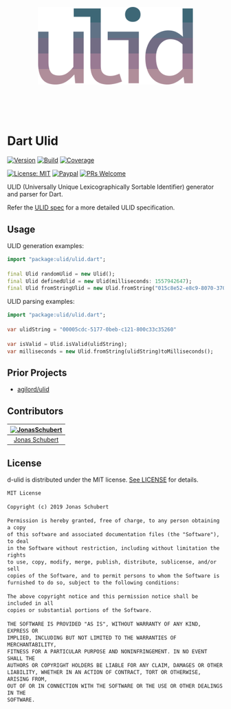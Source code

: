 <h1 align="center">
	<br>
	<br>
	<img width="360" src="logo.png" alt="ulid">
	<br>
	<br>
	<br>
</h1>

# Dart Ulid

[![Version](https://img.shields.io/badge/version-0.1.0-blue.svg)](https://github.com/GuepardoApps/d-ulid/releases/tag/0.1.0)
[![Build](https://img.shields.io/badge/build-success-green.svg)](lib)
[![Coverage](https://img.shields.io/badge/coverage-100%25-green.svg)](test)

[![License: MIT](https://img.shields.io/badge/License-MIT-blue.svg)](https://opensource.org/licenses/MIT)
[![Paypal](https://img.shields.io/badge/paypal-donate-blue.svg)](https://www.paypal.me/GuepardoApps)
[![PRs Welcome](https://img.shields.io/badge/PRs-welcome-brightgreen.svg)](http://makeapullrequest.com)

ULID (Universally Unique Lexicographically Sortable Identifier) generator and parser for Dart.

Refer the [ULID spec](https://github.com/ulid/spec) for a more detailed ULID specification.

## Usage

ULID generation examples:

```dart
import "package:ulid/ulid.dart";

final Ulid randomUlid = new Ulid();
final Ulid definedUlid = new Ulid(milliseconds: 1557942647);
final Ulid fromStringUlid = new Ulid.fromString("015c8e52-e8c9-8070-3709-877e5de58402");
```

ULID parsing examples:

```dart
import "package:ulid/ulid.dart";

var ulidString = "00005cdc-5177-0beb-c121-800c33c35260"

var isValid = Ulid.isValid(ulidString);
var milliseconds = new Ulid.fromString(ulidString)toMilliseconds();
```

## Prior Projects

- [agilord/ulid](https://github.com/agilord/ulid)

## Contributors

| [<img alt="JonasSchubert" src="https://avatars0.githubusercontent.com/u/21952813?v=4&s=117" width="117"/>](https://github.com/JonasSchubert) |
| :---------------------------------------------------------------------------------------------------------------------------------------: |
| [Jonas Schubert](https://github.com/JonasSchubert) |

## License

d-ulid is distributed under the MIT license. [See LICENSE](LICENSE.md) for details.

```
MIT License

Copyright (c) 2019 Jonas Schubert

Permission is hereby granted, free of charge, to any person obtaining a copy
of this software and associated documentation files (the "Software"), to deal
in the Software without restriction, including without limitation the rights
to use, copy, modify, merge, publish, distribute, sublicense, and/or sell
copies of the Software, and to permit persons to whom the Software is
furnished to do so, subject to the following conditions:

The above copyright notice and this permission notice shall be included in all
copies or substantial portions of the Software.

THE SOFTWARE IS PROVIDED "AS IS", WITHOUT WARRANTY OF ANY KIND, EXPRESS OR
IMPLIED, INCLUDING BUT NOT LIMITED TO THE WARRANTIES OF MERCHANTABILITY,
FITNESS FOR A PARTICULAR PURPOSE AND NONINFRINGEMENT. IN NO EVENT SHALL THE
AUTHORS OR COPYRIGHT HOLDERS BE LIABLE FOR ANY CLAIM, DAMAGES OR OTHER
LIABILITY, WHETHER IN AN ACTION OF CONTRACT, TORT OR OTHERWISE, ARISING FROM,
OUT OF OR IN CONNECTION WITH THE SOFTWARE OR THE USE OR OTHER DEALINGS IN THE
SOFTWARE.
```